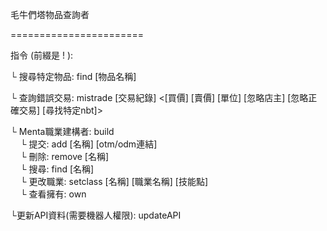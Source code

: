 毛牛們塔物品查詢者

=======================

指令 (前綴是 ! ):

 └ 搜尋特定物品: find [物品名稱] 

 └ 查詢錯誤交易: mistrade [交易紀錄] <[買價] [賣價] [單位] [忽略店主] [忽略正確交易] [尋找特定nbt]>

 └ Menta職業建構者: build<br>
&nbsp;&nbsp;&nbsp;&nbsp;└ 提交: add [名稱] [otm/odm連結]<br>
&nbsp;&nbsp;&nbsp;&nbsp;└ 刪除: remove [名稱]<br>
&nbsp;&nbsp;&nbsp;&nbsp;└ 搜尋: find [名稱]<br>
&nbsp;&nbsp;&nbsp;&nbsp;└ 更改職業: setclass [名稱] [職業名稱] [技能點]<br>
&nbsp;&nbsp;&nbsp;&nbsp;└ 查看擁有: own<br>

 └更新API資料(需要機器人權限): updateAPI
